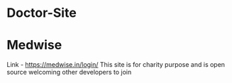 # Doctor-Site
# Medwise
Link - https://medwise.in/login/
This site is for charity purpose and is open source welcoming other developers to join
